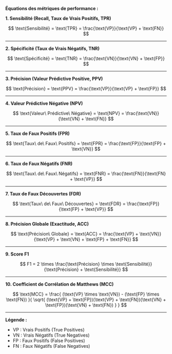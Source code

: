 **Équations des métriques de performance :**

**1. Sensibilité (Recall, Taux de Vrais Positifs, TPR)**

$$
\text{Sensibilité} = \text{TPR} = \frac{\text{VP}}{\text{VP} + \text{FN}}
$$

---

**2. Spécificité (Taux de Vrais Négatifs, TNR)**

$$
\text{Spécificité} = \text{TNR} = \frac{\text{VN}}{\text{VN} + \text{FP}}
$$

---

**3. Précision (Valeur Prédictive Positive, PPV)**

$$
\text{Précision} = \text{PPV} = \frac{\text{VP}}{\text{VP} + \text{FP}}
$$

---

**4. Valeur Prédictive Négative (NPV)**

$$
\text{Valeur\ Prédictive\ Négative} = \text{NPV} = \frac{\text{VN}}{\text{VN} + \text{FN}}
$$

---

**5. Taux de Faux Positifs (FPR)**

$$
\text{Taux\ de\ Faux\ Positifs} = \text{FPR} = \frac{\text{FP}}{\text{FP} + \text{VN}}
$$

---

**6. Taux de Faux Négatifs (FNR)**

$$
\text{Taux\ de\ Faux\ Négatifs} = \text{FNR} = \frac{\text{FN}}{\text{FN} + \text{VP}}
$$

---

**7. Taux de Faux Découvertes (FDR)**

$$
\text{Taux\ de\ Faux\ Découvertes} = \text{FDR} = \frac{\text{FP}}{\text{FP} + \text{VP}}
$$

---

**8. Précision Globale (Exactitude, ACC)**

$$
\text{Précision\ Globale} = \text{ACC} = \frac{\text{VP} + \text{VN}}{\text{VP} + \text{VN} + \text{FP} + \text{FN}}
$$

---

**9. Score F1**

$$
F1 = 2 \times \frac{\text{Précision} \times \text{Sensibilité}}{\text{Précision} + \text{Sensibilité}}
$$

---

**10. Coefficient de Corrélation de Matthews (MCC)**

$$
\text{MCC} = \frac{ (\text{VP} \times \text{VN}) - (\text{FP} \times \text{FN}) }{ \sqrt{ (\text{VP} + \text{FP})(\text{VP} + \text{FN})(\text{VN} + \text{FP})(\text{VN} + \text{FN}) } }
$$

---

**Légende :**

- $\text{VP}$ : Vrais Positifs (True Positives)
- $\text{VN}$ : Vrais Négatifs (True Negatives)
- $\text{FP}$ : Faux Positifs (False Positives)
- $\text{FN}$ : Faux Négatifs (False Negatives)
